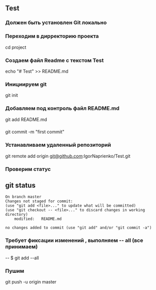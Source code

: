 ## Test

###  Должен быть установлен Git локально

###  Переходим в дирректорию проекта
cd project

###  Создаем файл Readme c текстом Test
echo "# Test" >> README.md 

###  Инициируем git
git init

###  Добавляем под контроль  файл README.md 
git add README.md

### 
git commit -m "first commit"

###  Устанавливаем удаленный репозиторий 

git remote add origin git@github.com:IgorNaprienko/Test.git

###  Проверим статус
git status
 --
    On branch master
    Changes not staged for commit:
    (use "git add <file>..." to update what will be committed)
    (use "git checkout -- <file>..." to discard changes in working directory)
        modified:   README.md

    no changes added to commit (use "git add" and/or "git commit -a")
###  Требует фиксации изменений , выполняем  -- all (все принимаем)
--
   $ git add --all


###  Пушим 
git push -u origin master



